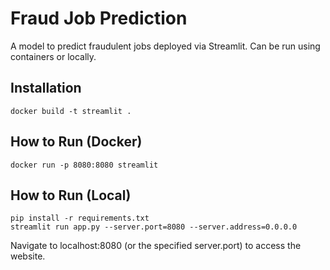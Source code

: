 # Fraud Job Prediction
A model to predict fraudulent jobs deployed via Streamlit. Can be run using containers or locally.

## Installation
```
docker build -t streamlit .
```

## How to Run (Docker)
```
docker run -p 8080:8080 streamlit
```

## How to Run (Local)
```
pip install -r requirements.txt
streamlit run app.py --server.port=8080 --server.address=0.0.0.0
```

Navigate to localhost:8080 (or the specified server.port) to access the website.